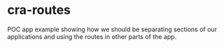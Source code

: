 # cra-routes

POC app example showing how we should be separating sections of our applications and using the routes in other parts of the app.
